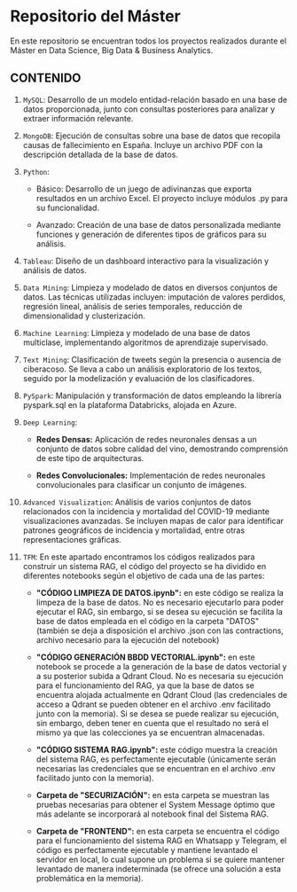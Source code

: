 # Repositorio del Máster

En este repositorio se encuentran todos los proyectos realizados durante el Máster en Data Science, Big Data & Business Analytics.

## **CONTENIDO**

01. `MySQL`:
Desarrollo de un modelo entidad-relación basado en una base de datos proporcionada, junto con consultas posteriores para analizar y extraer información relevante.

02. `MongoDB`:
Ejecución de consultas sobre una base de datos que recopila causas de fallecimiento en España. Incluye un archivo PDF con la descripción detallada de la base de datos.

03. `Python`:

    - Básico: Desarrollo de un juego de adivinanzas que exporta resultados en un archivo Excel. El proyecto incluye módulos .py para su funcionalidad.

    - Avanzado: Creación de una base de datos personalizada mediante funciones y generación de diferentes tipos de gráficos para su análisis.

04. `Tableau`:
Diseño de un dashboard interactivo para la visualización y análisis de datos.

05. `Data Mining`:
Limpieza y modelado de datos en diversos conjuntos de datos. Las técnicas utilizadas incluyen: imputación de valores perdidos, regresión lineal, análisis de series temporales, reducción de dimensionalidad y clusterización.

06. `Machine Learning`:
Limpieza y modelado de una base de datos multiclase, implementando algoritmos de aprendizaje supervisado.

07. `Text Mining`:
Clasificación de tweets según la presencia o ausencia de ciberacoso. Se lleva a cabo un análisis exploratorio de los textos, seguido por la modelización y evaluación de los clasificadores.

08. `PySpark`:
Manipulación y transformación de datos empleando la librería pyspark.sql en la plataforma Databricks, alojada en Azure.

09. `Deep Learning`:

    - **Redes Densas:** Aplicación de redes neuronales densas a un conjunto de datos sobre calidad del vino, demostrando comprensión de este tipo de arquitecturas.

    - **Redes Convolucionales:** Implementación de redes neuronales convolucionales para clasificar un conjunto de imágenes.

10. `Advanced Visualization`:
Análisis de varios conjuntos de datos relacionados con la incidencia y mortalidad del COVID-19 mediante visualizaciones avanzadas. Se incluyen mapas de calor para identificar patrones geográficos de incidencia y mortalidad, entre otras representaciones gráficas.

11. `TFM`: En este apartado encontramos los códigos realizados para construir un sistema RAG, el código del proyecto se ha dividido en diferentes notebooks según el objetivo de cada una de las partes:
    
    - **"CÓDIGO LIMPIEZA DE DATOS.ipynb":** en este código se realiza la limpeza de la base de datos. No es necesario ejecutarlo para poder ejecutar el RAG, sin embargo, si se desea su ejecución se facilita la base de datos empleada en el código en la carpeta "DATOS" (también se deja a disposición el archivo .json con las contractions, archivo necesario para la ejecución del notebook)

    - **"CÓDIGO GENERACIÓN BBDD VECTORIAL.ipynb":** en este notebook se procede a la generación de la base de datos vectorial y a su posterior subida a Qdrant Cloud. No es necesaria su ejecución para el funcionamiento del RAG, ya que la base de datos se encuentra alojada actualmente en Qdrant Cloud (las credenciales de acceso a Qdrant se pueden obtener en el archivo .env facilitado junto con la memoria). Si se desea se puede realizar su ejecución, sin embargo, deben tener en cuenta que el resultado no será el mismo ya que las colecciones ya se encuentran almacenadas.

    - **"CÓDIGO SISTEMA RAG.ipynb":** este código muestra la creación del sistema RAG, es perfectamente ejecutable (únicamente serán necesarias las credenciales que se encuentran en el archivo .env facilitado junto con la memoria).

    - **Carpeta de "SECURIZACIÓN":** en esta carpeta se muestran las pruebas necesarias para obtener el System Message óptimo que más adelante se incorporará al notebook final del Sistema RAG. 

    - **Carpeta de "FRONTEND":** en esta carpeta se encuentra el código para el funcionamiento del sistema RAG en Whatsapp y Telegram, el código es perfectamente ejecutable y mantiene levantado el servidor en local, lo cual supone un problema si se quiere mantener levantado de manera indeterminada (se ofrece una solución a esta problemática en la memoria).


